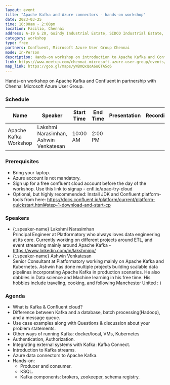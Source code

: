 ```yaml
---
layout: event
title: "Apache Kafka and Azure connectors - hands-on workshop"
date: 2023-03-25
time: 10:00am - 2:00pm
location: Facilio, Chennai
address: A-19 & 20, Guindy Industrial Estate, SIDCO Industrial Estate, Guindy, Chennai, Tamil Nadu 600032
category: workshop
type: free
partners: Confluent, Microsoft Azure User Group Chennai
mode: In-Person
description: Hands-on workshop on introduction to Apache Kafka and Confluent. Part 1 of 2.
link: https://www.meetup.com/chennai-microsoft-azure-user-group/events/292228100/
map_link: https://goo.gl/maps/yWBmQxQoA6uQTA5q6
---
```


<div class="about">
Hands-on workshop on Apache Kafka and Confluent in partnership with Chennai Microsoft Azure User Group.
</div>

### Schedule

| Name                  | Speaker                               | Start Time | End Time | Presentation | Recording |
| --------------------- | ------------------------------------- | ---------- | -------- | ------------ | --------- |
| Apache Kafka Workshop | Lakshmi Narasimhan, Ashwin Venkatesan | 10:00 AM   | 2:00 PM  |              |           |

### Prerequisites

- Bring your laptop.
- Azure account is not mandatory.
- Sign up for a free confluent cloud account before the day of the workshop. Use this link to signup - cnfl.io/apac-try-cloud
- Optional, but highly recommended: Install JDK and Confluent platform-tools from here: https://docs.confluent.io/platform/current/platform-quickstart.html#step-1-download-and-start-cp

### Speakers

- {:.speaker-name} Lakshmi Narasimhan <br> <span class="speaker-description"> Principal Engineer at Platformatory who always loves data engineering at its core. Currently working on different projects around ETL, and event streaming mainly around Apache Kafka - https://www.linkedin.com/in/lakshminp/</span>
- {:.speaker-name} Ashwin Venkatesan <br> <span class="speaker-description"> Senior Consultant at Platformatory working mainly on Apache Kafka and Kubernetes. Ashwin has done multiple projects building scalable data pipelines incorporating Apache Kafka in production scenarios. He also dabbles in Data science and Machine learning in his free time. His hobbies include traveling, cooking, and following Manchester United : )</span>

### Agenda

- What is Kafka & Confluent cloud?
- Difference between Kafka and a database, batch processing(Hadoop), and a message queue.
- Use case examples along with Questions & discussion about your problem statements.
- Other ways of running Kafka: docker/local, VMs, Kubernetes
- Authentication, Authorization.
- Integrating external systems with Kafka: Kafka Connect.
- Introduction to Kafka streams.
- Azure data connectors to Apache Kafka.
- Hands-on:
  - Producer and consumer.
  - KSQL.
  - Kafka components: brokers, zookeeper, schema registry.
